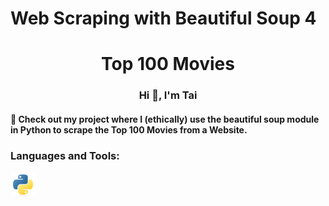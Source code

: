 # Web Scraping with Beautiful Soup 4
<h1 align="center"> Top 100 Movies</h1>
<h3 align="center">Hi 👋, I'm Tai</h3>

<h4 align="left"> 🌱 Check out my project where I (ethically) use the beautiful soup module in Python to scrape the Top 100 Movies from a Website. </h4>
<p align="left">
</p>

<h3 align="left">Languages and Tools:</h3>
<p align="left">  <a href="https://www.python.org" target="_blank" rel="noreferrer"> <img src="https://raw.githubusercontent.com/devicons/devicon/master/icons/python/python-original.svg" alt="python" width="40" height="40"/> </a> </p>
